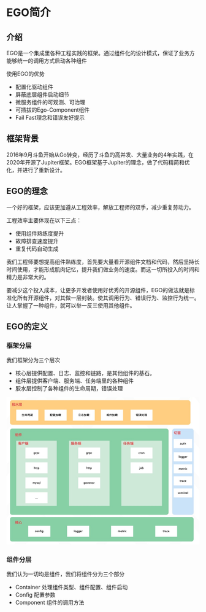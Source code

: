 # EGO简介

## 介绍
EGO是一个集成里各种工程实践的框架。通过组件化的设计模式，保证了业务方能够统一的调用方式启动各种组件

使用EGO的优势
- 配置化驱动组件
- 屏蔽底层组件启动细节
- 微服务组件的可观测、可治理
- 可插拔的Ego-Component组件
- Fail Fast理念和错误友好提示

## 框架背景
2016年9月斗鱼开始从Go转变，经历了斗鱼的高并发、大量业务的4年实践，在2020年开源了Jupiter框架。EGO框架基于Jupiter的理念，做了代码精简和优化，并进行了重新设计。

## EGO的理念
一个好的框架，应该更加遵从工程效率，解放工程师的双手，减少重复劳动力。

工程效率主要体现在以下三点：
- 使用组件熟练度提升
- 故障排查速度提升
- 重复代码自动生成

我们工程师要想提高组件熟练度，首先要大量看开源组件文档和代码，然后坚持长时间使用，才能形成肌肉记忆，提升我们做业务的速度。而这一切所投入的时间和精力是非常大的。

要减少这个投入成本，让更多开发者使用好优秀的开源组件，EGO的做法就是标准化所有开源组件，对其做一层封装。使其调用行为、错误行为、监控行为统一。让人掌握了一种组件，就可以举一反三使用其他组件。

## EGO的定义
### 框架分层
我们框架分为三个层次
* 核心层提供配置、日志、监控和链路，是其他组件的基石。
* 组件层提供客户端、服务端、任务端里的各种组件
* 胶水层控制了各种组件的生命周期，错误处理

![](../images/frame.jpeg)

### 组件分层
我们认为一切均是组件，我们将组件分为三个部分
- Container 处理组件类型、组件配置、组件启动
- Config    配置参数
- Component 组件的调用方法



